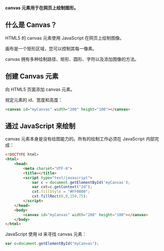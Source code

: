 **canvas 元素用于在网页上绘制图形。**

## 什么是 Canvas？

HTML5 的 canvas 元素使用 JavaScript 在网页上绘制图像。

画布是一个矩形区域，您可以控制其每一像素。

canvas 拥有多种绘制路径、矩形、圆形、字符以及添加图像的方法。

## 创建 Canvas 元素

向 HTML5 页面添加 canvas 元素。

规定元素的 id、宽度和高度：

```HTML
<canvas id="myCanvas" width="200" height="100"></canvas>
```

## 通过 JavaScript 来绘制

canvas 元素本身是没有绘图能力的。所有的绘制工作必须在 JavaScript 内部完成：

```HTML
<!DOCTYPE html>
<html>
    <head>
        <meta charset="UTF-8">
        <title></title>
        <script type="text/javascript">
            var c = document.getElementById('myCanvas');
            var cxt=c.getContext("2d");
            cxt.fillStyle = "#FF0000";
            cxt.fillRect(0,0,150,75);
        </script>
    </head>
    <body>
        <canvas id="myCanvas" width="200" height="100"></canvas>
    </body>
</html>
```

JavaScript 使用 id 来寻找 canvas 元素：

```js
var c=document.getElementById("myCanvas");
```



